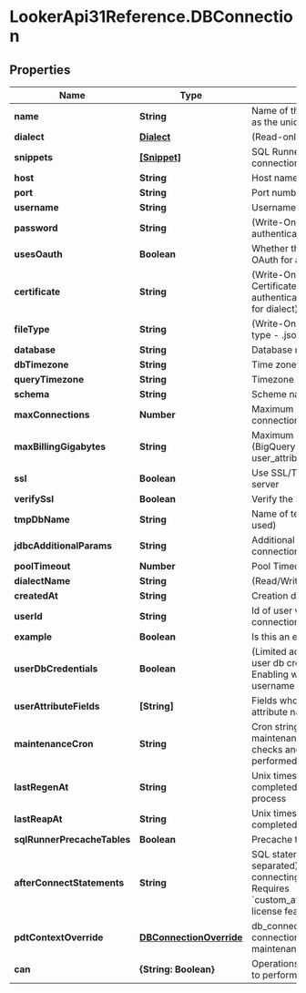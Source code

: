 # LookerApi31Reference.DBConnection

## Properties
Name | Type | Description | Notes
------------ | ------------- | ------------- | -------------
**name** | **String** | Name of the connection. Also used as the unique identifier | [optional] 
**dialect** | [**Dialect**](Dialect.md) | (Read-only) SQL Dialect details | [optional] 
**snippets** | [**[Snippet]**](Snippet.md) | SQL Runner snippets for this connection | [optional] 
**host** | **String** | Host name/address of server | [optional] 
**port** | **String** | Port number on server | [optional] 
**username** | **String** | Username for server authentication | [optional] 
**password** | **String** | (Write-Only) Password for server authentication | [optional] 
**usesOauth** | **Boolean** | Whether the connection uses OAuth for authentication. | [optional] 
**certificate** | **String** | (Write-Only) Base64 encoded Certificate body for server authentication (when appropriate for dialect). | [optional] 
**fileType** | **String** | (Write-Only) Certificate keyfile type - .json or .p12 | [optional] 
**database** | **String** | Database name | [optional] 
**dbTimezone** | **String** | Time zone of database | [optional] 
**queryTimezone** | **String** | Timezone to use in queries | [optional] 
**schema** | **String** | Scheme name | [optional] 
**maxConnections** | **Number** | Maximum number of concurrent connection to use | [optional] 
**maxBillingGigabytes** | **String** | Maximum size of query in GBs (BigQuery only, can be a user_attribute name) | [optional] 
**ssl** | **Boolean** | Use SSL/TLS when connecting to server | [optional] 
**verifySsl** | **Boolean** | Verify the SSL | [optional] 
**tmpDbName** | **String** | Name of temporary database (if used) | [optional] 
**jdbcAdditionalParams** | **String** | Additional params to add to JDBC connection string | [optional] 
**poolTimeout** | **Number** | Pool Timeout | [optional] 
**dialectName** | **String** | (Read/Write) SQL Dialect name | [optional] 
**createdAt** | **String** | Creation date for this connection | [optional] 
**userId** | **String** | Id of user who last modified this connection configuration | [optional] 
**example** | **Boolean** | Is this an example connection | [optional] 
**userDbCredentials** | **Boolean** | (Limited access feature) Are per user db credentials enabled. Enabling will remove previously set username and password | [optional] 
**userAttributeFields** | **[String]** | Fields whose values map to user attribute names | [optional] 
**maintenanceCron** | **String** | Cron string specifying when maintenance such as PDT trigger checks and drops should be performed | [optional] 
**lastRegenAt** | **String** | Unix timestamp at start of last completed PDT trigger check process | [optional] 
**lastReapAt** | **String** | Unix timestamp at start of last completed PDT reap process | [optional] 
**sqlRunnerPrecacheTables** | **Boolean** | Precache tables in the SQL Runner | [optional] 
**afterConnectStatements** | **String** | SQL statements (semicolon separated) to issue after connecting to the database. Requires &#x60;custom_after_connect_statements&#x60; license feature | [optional] 
**pdtContextOverride** | [**DBConnectionOverride**](DBConnectionOverride.md) | db_connection_override for this connection in the &#x60;pdt&#x60; maintenance context | [optional] 
**can** | **{String: Boolean}** | Operations the current user is able to perform on this object | [optional] 


